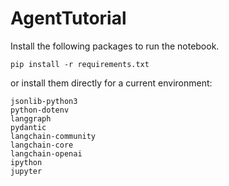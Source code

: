 # AgentTutorial

Install the following packages to run the notebook.

```
pip install -r requirements.txt
```

or install them directly for a current environment:
```
jsonlib-python3
python-dotenv
langgraph
pydantic
langchain-community
langchain-core
langchain-openai
ipython
jupyter
```
